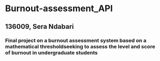 # Burnout-assessment_API
## 136009, Sera Ndabari
### Final project on a burnout assessment system based on a mathematical thresholdseeking to assess the level and score of burnout in undergraduate students
